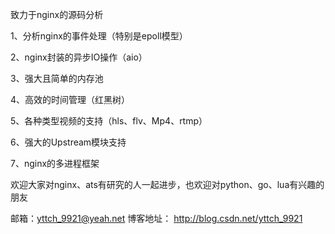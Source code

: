 致力于nginx的源码分析

1、分析nginx的事件处理（特别是epoll模型）

2、nginx封装的异步IO操作（aio）

3、强大且简单的内存池

4、高效的时间管理（红黑树）

5、各种类型视频的支持（hls、flv、Mp4、rtmp）

6、强大的Upstream模块支持

7、nginx的多进程框架

欢迎大家对nginx、ats有研究的人一起进步，也欢迎对python、go、lua有兴趣的朋友

邮箱：yttch_9921@yeah.net
博客地址： http://blog.csdn.net/yttch_9921
